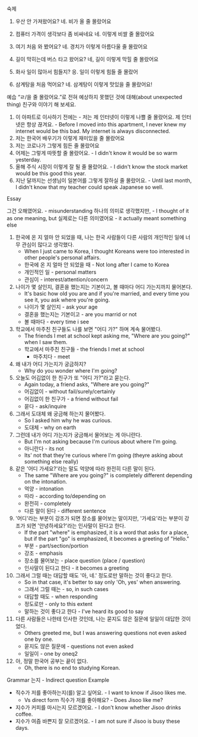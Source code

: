 숙제

1. 우산 안 가져왔어요?
   네. 비가 올 줄 몰랐어요

2. 컴퓨터 가격이 생각보다 좀 비싸네요
   네. 이렇게 비쌀 줄 몰랐어요

3. 여기 처음 와 봤어요?
   네. 경치가 이렇게 아름다울 줄 몰랐어요

4. 길이 막히는데 버스 타고 왔어요?
   네, 길이 이렇게 막힐 줄 몰랐어요

5. 화사 일이 많아서 힘들지?
   응. 일이 이렇게 힘들 줄 몰랐어

6. 삼계탕을 처음 먹어요?
   네. 삼계탕이 이렇게 맛있을 줄 몰랐어요!

예습
“ㄹ/을 줄 몰랐어요.”로 전혀 예상하지 못했던 것에 대해(about unexpected thing) 친구와 이야기 해 보세요.

1. 이 아파트로 이사하기 전에는 - 저는 제 인터넷이 이렇게 나쁠 줄 몰랐어요. 제 인터넷은 항상 끊겨요. - Before I moved into this apartment, I never knew my internet would be this bad. My internet is always disconnected.
2. 저는 한국어 배우기가 이렇게 재미있을 줄 몰랐어요
3. 저는 코로나가 그렇게 힘든 줄 몰랐어요
4. 어제는 그렇게 따뜻할 줄 몰랐어요. - I didn't know it would be so warm yesterday.
5. 올해 주식 시장이 이렇게 잘 될 줄 몰랐어요. - I didn't know the stock market would be this good this year.
6. 지난 달까지는 선생님이 일본어를 그렇게 잘하실 줄 몰랐어요. - Until last month, I didn't know that my teacher could speak Japanese so well.

Essay

그건 오해였어요. - misunderstanding
하나의 의미로 생각했지만, - I thought of it as one meaning, but
실제로는 다른 의미였어요 - it actually meant something else

1. 한국에 온 지 얼마 안 되었을 때, 나는 한국 사람들이 다른 사람의 개인적인 일에 너무 관심이 많다고 생각했다.
   - When I just came to Korea, I thought Koreans were too interested in other people's personal affairs.
   - 한국에 온 지 얼마 안 되었을 때 - Not long after I came to Korea
   - 개인적인 일 - personal matters
   - 관심이 - interest/attention/concern
2. 나이가 몇 살인지, 결혼을 했는지는 기본이고, 볼 때마다 어디 가는지까지 물어본다.
   - It's basic how old you are and if you're married, and every time you see it, you ask where you're going.
   - 나이가 몇 살인지 - ask your age
   - 결혼을 했는지는 기본이고 - are you marrid or not
   - 볼 때마다 - every time i see
3. 학교에서 마주친 친구들도 나를 보면 "어디 가?" 하며 계속 물어봤다.
   - The friends I met at school kept asking me, "Where are you going?" when I saw them.
   - 학교에서 마주친 친구들 - the friends I met at school
     - 마주치다 - meet
4. 왜 내가 어디 가는지가 궁금하지?
   - Why do you wonder where I'm going?
5. 오늘도 어김없이 한 친구가 또 "어디 가?"라고 묻는다.
   - Again today, a friend asks, "Where are you going?"
   - 어김없이 - without fail/surely/certainly
   - 어김없이 한 친구가 - a friend without fail
   - 묻다 - ask/inquire
6. 그래서 도대체 왜 궁금해 하는지 물어봤다.
   - So I asked him why he was curious.
   - 도대체 - why on earth
7. 그런데 내가 어디 가는지가 궁금해서 물어보는 게 아니란다.
   - But I'm not asking because I'm curious about where I'm going.
   - 아니란다 - its not
   - Its' not that they're curious where I'm going (theyre asking about something else really)
8. 같은 '어디 가세요?'라는 말도 억양에 따라 완전히 다른 말이 된다.
   - The same "Where are you going?" is completely different depending on the intonation.
   - 억양 - intonation
   - 따라 - according to/depending on
   - 완전히 - completely
   - 다른 말이 된다 - different sentence
9. '어디'라는 부분이 강조가 되면 장소를 물어보는 말이지만, '가세요'라는 부분이 강조가 되면 '안녕하세요?'라는 인사말이 된다고 한다.
   - If the part "where" is emphasized, it is a word that asks for a place, but if the part "go" is emphasized, it becomes a greeting of "Hello."
   - 부분 - part/section/portion
   - 강조 - emphasis
   - 장소를 물어보는 - place question (place / question)
   - 인사말이 된다고 한다 - it becomes a greeting
10. 그래서 그럴 때는 대답할 때도 '아, 네.' 정도로만 말하는 것이 좋다고 한다.
    - So in that case, it's better to say only 'Oh, yes' when answering.
    - 그래서 그럴 때는 - so, in such cases
    - 대답할 때도 - when responding
    - 정도로만 - only to this extent
    - 말하는 것이 좋다고 한다 - I've heard its good to say
11. 다른 사람들은 나한테 인사한 것인데, 나는 묻지도 않은 질문에 일일이 대답한 것이었다.
    - Others greeted me, but I was answering questions not even asked one by one.
    - 묻지도 않은 질문에 - questions not even asked
    - 일일이 - one by oneq2
12. 아, 정말 한국어 공부는 끝이 없다.
    - Oh, there is no end to studying Korean.

Grammar
는지 - Indirect question
Example

- 직수가 저를 좋아하는지(를) 알고 싶어요. - I want to know if Jisoo likes me.
  - Vs direct form 직수가 저를 좋아해요? - Does Jisoo like me?
- 지수가 커피를 마시는지 모르겠어요. - I don’t know whether Jisoo drinks coffee.
- 지수가 여즘 바쁜지 잘 모르겠어요. - I am not sure if Jisoo is busy these days.
